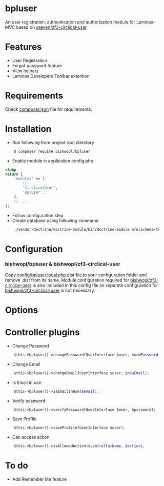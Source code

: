 # bpluser
An user registration, authentication and authorization module for Laminas-MVC based on [saeven/zf3-circlical-user](https://github.com/saeven/zf3-circlical-user/)

# Features
* User Registration
* Forgot password feature
* View helpers
* Laminas Developers Toolbar extention

# Requirements
Check [composer.json](https://github.com/bishwopl/bpluser/blob/master/composer.json) file for requirements.
    
# Installation
* Run following from project root directory 
```bash
    $ composer require bishwopl/bpluser
```
* Enable module in application.config.php
```php
<?php
return [
    'modules' => [
        // ...
        'CirclicalUser',
        'BplUser',
    ],
    // ...
];
```
* Follow configuration step
* Create database using following command 
```bash
    ./vendor/doctrine/doctrine-module/bin/doctrine-module orm:schema-tool:create
```
# Configuration

### bishwopl/bpluser & bishwopl/zf3-circlical-user
Copy [config/bpluser.local.php.dist](https://github.com/bishwopl/bpluser/blob/master/config/bpluser.local.php.dist) file to your configuration folder and remove .dist from its name. Module configuration required for [bishwopl/zf3-circlical-user](https://github.com/bishwopl/zf3-circlical-user/) is also included in this config file so separate configuration for [bishwopl/zf3-circlical-user](https://github.com/bishwopl/zf3-circlical-user/) is not necessary.

# Options

# Controller plugins
* Change Password
```php
    $this->bpluser()->changePassword(UserInterface $user, $newPassword);
```
* Change Email
```php
    $this->bpluser()->changeEmail(UserInterface $user, $newEmail);
```
* Is Email in use
```php
    $this->bpluser()->isEmailInUse($email);
```
* Verify password
```php
    $this->bpluser()->verifyPassword(UserInterface $user, $password);
```
* Save Profile
```php
    $this->bpluser()->saveProfile(UserInterface $user);
```
* Can access action
```php
    $this->bpluser()->isAllowedAction($controllerName, $action);
```
# To do 
* Add Remember Me feature
